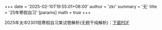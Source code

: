 +++
date = '2025-02-10T19:55:01+08:00'
author = 'zkr'
summary = '无'
title = '25年寒假自习'
[params]
    math = true
+++

2025年太中2301班寒假自习某试卷解析(无题干纯解析)：<a href="https://www.hostize.com/zh/v/syLaSYs0Nk">下载PDF </a>

